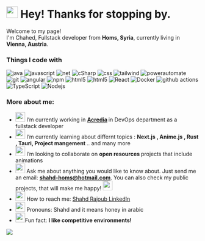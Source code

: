 <!--
**Shahed-RAJOUB/Shahed-RAJOUB** is a ✨ _special_ ✨ repository because its `README.md` (this file) appears on your GitHub profile.
-->
<h1><img src="https://emojis.slackmojis.com/emojis/images/1643514958/9845/meow_heart.png?1643514958" width="30"/> Hey! Thanks for stopping by.</h1>
<p>Welcome to my page! </br> I'm Chahed, Fullstack developer from <b>Homs, Syria</b>, currently living in <b>Vienna, Austria</b>. </p>
<h3>Things I code with</h3>
<p>
  <img alt="java" src="https://img.shields.io/badge/java-backend-green?&style=for-the-badge"/>
  <img alt="javascript" src="https://img.shields.io/badge/JavaScript-F7DF1E.svg?&style=for-the-badge&logo=javascript&logoColor=white"/>
  <img alt="net" src="https://img.shields.io/badge/.Net-512BD4.svg?&style=for-the-badge&logo=.net&logoColor=white" />
  <img alt="cSharp" src="https://img.shields.io/badge/C%23-Backend-red?&style=for-the-badge" />
  <img alt="css" src="https://img.shields.io/badge/CSS-1572B6.svg?&style=for-the-badge&logo=css&logoColor=white" />
  <img alt="tailwind" src="https://img.shields.io/badge/Tailwind%20CSS-06B6D4.svg?&style=for-the-badge&logo=TailwindCSS&logoColor=white" />
  <img alt="powerautomate" src="https://img.shields.io/badge/Power%20Automate-0066FF.svg?&style=for-the-badge&logo=PowerAutomate&logoColor=white" />
  <img alt="git" src="https://img.shields.io/badge/-Git-F05032?style=for-the-badge&logo=git&logoColor=white" />
  <img alt="angular" src="https://img.shields.io/badge/-Angular-DD0031?style=for-the-badge&logo=angular&logoColor=white" />
  <img alt="npm" src="https://img.shields.io/badge/-NPM-CB3837?style=for-the-badge&logo=npm&logoColor=white" />
  <img alt="html5" src="https://img.shields.io/badge/-HTML5-E34F26?style=for-the-badge&logo=html5&logoColor=white" />
  <img alt="html5" src="https://img.shields.io/badge/UiPath-orange?style=for-the-badge" />
  <img alt="React" src="https://img.shields.io/badge/-React-45b8d8?style=for-the-badge&logo=react&logoColor=white" />
  <img alt="Docker" src="https://img.shields.io/badge/-Docker-46a2f1?style=for-the-badge&logo=docker&logoColor=white" />
  <img alt="github actions" src="https://img.shields.io/badge/-Github_Actions-2088FF?style=for-the-badge&logo=github-actions&logoColor=white" />
  <img alt="TypeScript" src="https://img.shields.io/badge/-TypeScript-007ACC?style=for-the-badge&logo=typescript&logoColor=white" />
  <img alt="Nodejs" src="https://img.shields.io/badge/-Nodejs-43853d?style=for-the-badge&logo=Node.js&logoColor=white" />
</p>

<h3>More about me: </h3>
<ul>

  <li><img src="https://emojis.slackmojis.com/emojis/images/1643514853/8661/fast_meow_party.gif?1643514853" width="25"/> I’m currently working in <b> <a href="https://atos.net/de-at/austria/">Acredia</a> </b> in DevOps department as a fullstack developer</li>
  <li><img src="https://emojis.slackmojis.com/emojis/images/1643514870/8816/meow_bread_appear.gif?1643514870" width ="25" /> I’m currently learning about differnt topics : <b>Next.js , Anime.js , Rust , Tauri, Project mangement </b>.. and many more</li>
  <li><img src="https://emojis.slackmojis.com/emojis/images/1643515259/12807/meow_attentionreverse.png?1643515259" width="25" /> I’m looking to collaborate on <b> open resources </b> projects that include animations</li>
  <li><img src="https://emojis.slackmojis.com/emojis/images/1643515287/13079/meow_cloroxsip.gif?1643515287" width="25" /> Ask me about anything you would like to know about. Just send me an email: <b><a href="mailto:shahd-homs@hotmail.com">shahd-homs@hotmail.com</a></b>. You can also check my public projects, that will make me happy! <img src="https://emojis.slackmojis.com/emojis/images/1643515237/12554/meow_rolling.gif?1643515237" width="25" /></li>
  <li><img src="https://emojis.slackmojis.com/emojis/images/1643517027/30793/meow_dundundun.gif?1643517027" width="25" /> How to reach me: <a href="https://www.linkedin.com/in/chahed-rajoub">Shahd Rajoub LinkedIn</a></li>
  <li><img src="https://emojis.slackmojis.com/emojis/images/1643508857/46375/meow_lurk.gif?1643508857" width="25" /> Pronouns: Shahd and it means honey in arabic </li>
  <li><img src="https://emojis.slackmojis.com/emojis/images/1643515251/12722/meow_bongo_rage.gif?1643515251" width="25" />Fun fact: <b>I like competitive environments!</b></li>
</ul>

![](https://komarev.com/ghpvc/?username=Shahed-RAJOUB&label=PROFILE+VIEWS)
